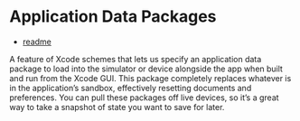 # Application Data Packages

* [readme](https://corporationunknown.com/blog/2014/07/10/preloading-development-data-into-your-ios-app/)

A feature of Xcode schemes that lets us specify an application data package to
load into the simulator or device alongside the app when built and run from the
Xcode GUI. This package completely replaces whatever is in the application’s
sandbox, effectively resetting documents and preferences. You can pull these
packages off live devices, so it’s a great way to take a snapshot of state you
want to save for later.
